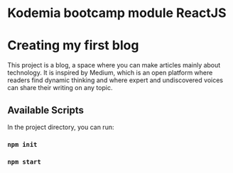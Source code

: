 # Kodemia bootcamp module ReactJS

# Creating my first blog

This project is a blog, a space where you can make articles mainly about technology. It is inspired by Medium, which is an open platform where readers find dynamic thinking and where expert and undiscovered voices can share their writing on any topic.

## Available Scripts

In the project directory, you can run:

### `npm init`

### `npm start`

